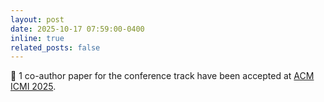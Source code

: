 ```yaml
---
layout: post
date: 2025-10-17 07:59:00-0400
inline: true
related_posts: false
---
```


:pencil: 1 co-author paper for the conference track have been accepted at [ACM ICMI 2025](https://icmi.acm.org/2025/).